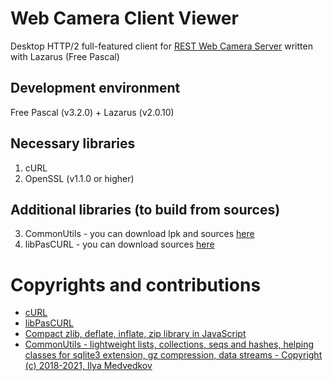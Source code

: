 # Web Camera Client Viewer
Desktop HTTP/2 full-featured client for [REST Web Camera Server](https://github.com/iLya2IK/wcwebcamserver) written with Lazarus (Free Pascal)

## Development environment
Free Pascal (v3.2.0) + Lazarus (v2.0.10)

## Necessary libraries
1. cURL
2. OpenSSL (v1.1.0 or higher)

## Additional libraries (to build from sources)
3. CommonUtils - you can download lpk and sources [here](https://github.com/iLya2IK/commonutils)
4. libPasCURL -  you can download sources [here](https://github.com/isemenkov/libpascurl)

# Copyrights and contributions
* [cURL](https://curl.se/libcurl)
* [libPasCURL](https://github.com/isemenkov/libpascurl)
* [Compact zlib, deflate, inflate, zip library in JavaScript](https://github.com/imaya/zlib.js)
* [CommonUtils - lightweight lists, collections, seqs and hashes, helping classes for sqlite3 extension, gz compression, data streams - Copyright (c) 2018-2021, Ilya Medvedkov](https://github.com/iLya2IK/commonutils)
